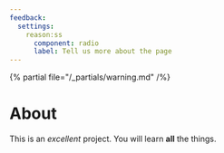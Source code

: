 ```yaml
---
feedback:
  settings:
    reason:ss
      component: radio
      label: Tell us more about the page
---
```


{% partial file="/_partials/warning.md" /%}

# About

This is an _excellent_ project.
You will learn **all** the things.